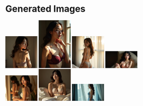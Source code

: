 # Generated Images



<img src="2025_07_26_01.webp" width="100"/> <img src="2025_07_26_02.webp" width="100"/> <img src="2025_07_26_03.webp" width="100"/> <img src="2025_07_26_04.webp" width="100"/> <img src="2025_07_26_05.webp" width="100"/> <img src="2025_07_26_06.webp" width="100"/> <img src="2025_07_26_07.webp" width="100"/>